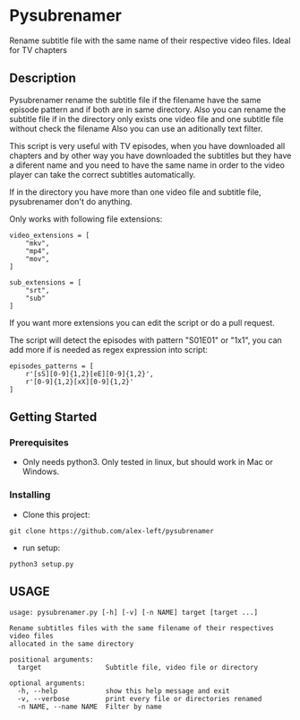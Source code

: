# Pysubrenamer

Rename subtitle file with the same name of their respective video files. Ideal for TV chapters

## Description
Pysubrenamer rename the subtitle file if the filename have the same episode pattern and if
both are in same directory. Also you can rename the subtitle file if
in the directory only exists one video file and one subtitle file without check the filename
Also you can use an aditionally text filter.

This script is very useful with TV episodes, when you have downloaded all chapters and by
other way you have downloaded the subtitles but they have a diferent name and you need to have
the same name in order to the video player can take the correct subtitles automatically.

If in the directory you have more than one video file and subtitle file,
pysubrenamer don't do anything.

Only works with following file extensions:

```
video_extensions = [
    "mkv",
    "mp4",
    "mov",
]

sub_extensions = [
    "srt",
    "sub"
]
```

If you want more extensions you can edit the script or do a pull request.

The script will detect the episodes with pattern "S01E01" or "1x1", you can add
more if is needed as regex expression into script:

```
episodes_patterns = [
    r'[sS][0-9]{1,2}[eE][0-9]{1,2}',
    r'[0-9]{1,2}[xX][0-9]{1,2}'
]
```

## Getting Started

### Prerequisites

- Only needs python3. Only tested in linux, but should work in Mac or Windows.

### Installing

- Clone this project:
```
git clone https://github.com/alex-left/pysubrenamer
```
- run setup:
```
python3 setup.py
```

## USAGE

```
usage: pysubrenamer.py [-h] [-v] [-n NAME] target [target ...]

Rename subtitles files with the same filename of their respectives video files
allocated in the same directory

positional arguments:
  target                Subtitle file, video file or directory

optional arguments:
  -h, --help            show this help message and exit
  -v, --verbose         print every file or directories renamed
  -n NAME, --name NAME  Filter by name

```
